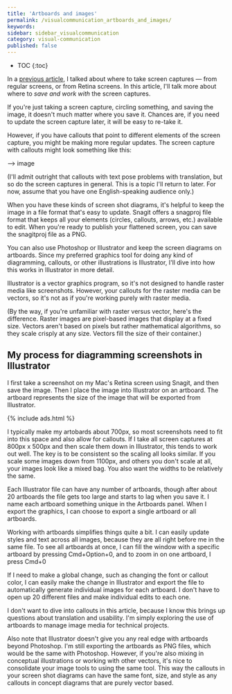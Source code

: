 ```yaml
---
title: 'Artboards and images'
permalink: /visualcommunication_artboards_and_images/
keywords:
sidebar: sidebar_visualcommunication
category: visual-communication
published: false
---
```


* TOC
{:toc}

In a [previous article](https://idratherbewriting.com/2016/05/10/visualcommunication_sharp_clear_screenshots/), I talked about where to take screen captures &mdash; from regular screens, or from Retina screens. In this article, I'll talk more about where to *save and work with* the screen captures.

If you're just taking a screen capture, circling something, and saving the image, it doesn't much matter where you save it. Chances are, if you need to update the screen capture later, it will be easy to re-take it.

However, if you have callouts that point to different elements of the screen capture, you might be making more regular updates. The screen capture with callouts might look something like this:

--> image

(I'll admit outright that callouts with text pose problems with translation, but so do the screen captures in general. This is a topic I'll return to later. For now, assume that you have one English-speaking audience only.)

When you have these kinds of screen shot diagrams, it's helpful to keep the image in a file format that's easy to update. Snagit offers a snagproj file format that keeps all your elements (circles, callouts, arrows, etc.) available to edit. When you're ready to publish your flattened screen, you can save the snagitproj file as a PNG.

You can also use Photoshop or Illustrator and keep the screen diagrams on artboards. Since my preferred graphics tool for doing any kind of diagramming, callouts, or other illustrations is Illustrator, I'll dive into how this works in Illustrator in more detail.

Illustrator is a vector graphics program, so it's not designed to handle raster media like screenshots. However, your callouts for the raster media can be vectors, so it's not as if you're working purely with raster media.

(By the way, if you're unfamiliar with raster versus vector, here's the difference. Raster images are pixel-based images that display at a fixed size. Vectors aren't based on pixels but rather mathematical algorithms, so they scale crisply at any size. Vectors fill the size of their container.)

## My process for diagramming screenshots in Illustrator

I first take a screenshot on my Mac's Retina screen using Snagit, and then save the image. Then I place the image into Illustrator on an artboard. The artboard represents the size of the image that will be exported from Illustrator.

{% include ads.html %}

I typically make my artobards about 700px, so most screenshots need to fit into this space and also allow for callouts. If I take all screen captures at 800px x 500px and then scale them down in Illustrator, this tends to work out well. The key is to be consistent so the scaling all looks similar. If you scale some images down from 1100px, and others you don't scale at all, your images look like a mixed bag. You also want the widths to be relatively the same.

Each Illustrator file can have any number of artboards, though after about 20 artboards the file gets too large and starts to lag when you save it. I name each artboard something unique in the Artboards panel. When I export the graphics, I can choose to export a single artboard or all artboards.

Working with artboards simplifies things quite a bit. I can easily update styles and text across all images, because they are all right before me in the same file. To see all artboards at once, I can fill the window with a specific artboard by pressing Cmd+Option+0, and to zoom in on one artboard, I press Cmd+0

If I need to make a global change, such as changing the font or callout color, I can easily make the change in Illustrator and export the file to automatically generate individual images for each artboard. I don't have to open up 20 different files and make individual edits to each one.

I don't want to dive into callouts in this article, because I know this brings up questions about translation and usability. I'm simply exploring the use of artboards to manage image media for technical projects.

Also note that Illustrator doesn't give you any real edge with artboards beyond Photoshop. I'm still exporting the artboards as PNG files, which would be the same with Photoshop. However, if you're also mixing in conceptual illustrations or working with other vectors, it's nice to consolidate your image tools to using the same tool. This way the callouts in your screen shot diagrams can have the same font, size, and style as any callouts in concept diagrams that are purely vector based.
